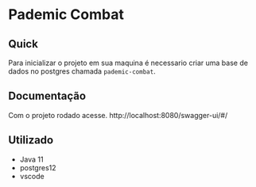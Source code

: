 # Pademic Combat
## Quick
Para inicializar o projeto em sua maquina é necessario criar uma base de dados no postgres chamada ```pademic-combat```.
## Documentação 
Com o projeto rodado acesse.
http://localhost:8080/swagger-ui/#/
## Utilizado
- Java 11
- postgres12
- vscode